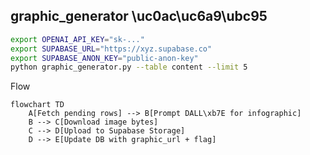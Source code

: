 ## graphic_generator \uc0ac\uc6a9\ubc95

```bash
export OPENAI_API_KEY="sk-..."
export SUPABASE_URL="https://xyz.supabase.co"
export SUPABASE_ANON_KEY="public-anon-key"
python graphic_generator.py --table content --limit 5
```

Flow
```mermaid
flowchart TD
    A[Fetch pending rows] --> B[Prompt DALL\xb7E for infographic]
    B --> C[Download image bytes]
    C --> D[Upload to Supabase Storage]
    D --> E[Update DB with graphic_url + flag]
```
